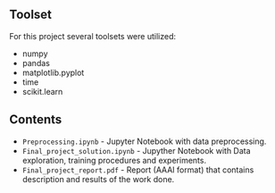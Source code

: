 ## Toolset
For this project several toolsets were utilized:
- numpy
- pandas
- matplotlib.pyplot
- time
- scikit.learn

## Contents
- `Preprocessing.ipynb` - Jupyter Notebook with data preprocessing.
- `Final_project_solution.ipynb` - Jupyther Notebook with Data exploration, training procedures and experiments.
- `Final_project_report.pdf` - Report (AAAI format) that contains description and results of the work done.
